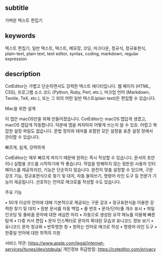 
subtitle
-----------

가벼운 텍스트 편집기


keywords
-----------

텍스트 편집기, 일반 텍스트, 텍스트, 메모장, 코딩, 마크다운, 정규식, 정규표현식, plain-text, plain text, text editor, syntax, coding, markdown, regular expression


description
-----------

CotEditor는 가볍고 단순하면서도 강력한 텍스트 에디터입니다. 웹 페이지 (HTML, CSS), 프로그램 소스 코드 (Python, Ruby, Perl, etc.), 마크업 언어 (Markdown, Textile, TeX, etc.), 또는 그 외의 어떤 일반 텍스트(plain text)든 편집할 수 있습니다.


Mac을 위한 설계

이 앱은 macOS만을 위해 만들어졌습니다. CotEditor는 macOS 앱답게 생겼고, macOS 앱답게 작동합니다. 덕분에 앱을 켜자마자 어떻게 쓰는지 알 수 있죠. 어렵고 복잡한 설정 파일도 없습니다. 문법 정의와 테마를 포함한 모든 설정을 표준 설정 창에서 관리할 수 있습니다.

빠르게, 쉽게, 강력하게

CotEditor는 매우 빠르게 켜지기 때문에 원하는 즉시 작성할 수 있습니다. 문서의 초안이나 실험용 코드를 시작하기에 딱 좋습니다. 작업을 방해하지 않는 정돈된 사용자 인터페이스를 제공하지만, 기능은 단순하지 않습니다. 완전히 맞춤 설정할 수 있으며, 구문 강조 기능, 정규표현식으로 찾기 및 대치, 자동 들여쓰기, 명령어 라인 도구 등 전문가 기능이 제공됩니다. 선호하는 언어로 매크로를 작성할 수도 있습니다.

주요 기능

• 50개 이상의 언어에 대해 기본적으로 제공되는 구문 강조
• 정규표현식을 이용한 강력한 찾기 및 대치
• 원본 문서를 자동 백업
• 줄 번호
• 문자/단어/줄 개수 표시
• 파일 인코딩 및 줄바꿈 문자에 대한 세심한 처리
• 자동으로 생성된 요약 메뉴를 이용해 빠른 탐색
• 다중 커서 편집
• 문자 인스펙터로 문자의 확대된 모습과 유니코드 정보 보기
• 유니코드 문자 정규화
• 반투명한 창
• 원하는 언어로 매크로 작성
• 명령어 라인 도구
• 한중일 언어에 대한 최적의 지원


서비스 약관: https://www.apple.com/legal/internet-services/itunes/dev/stdeula/
개인정보 취급방침: https://coteditor.com/privacy
